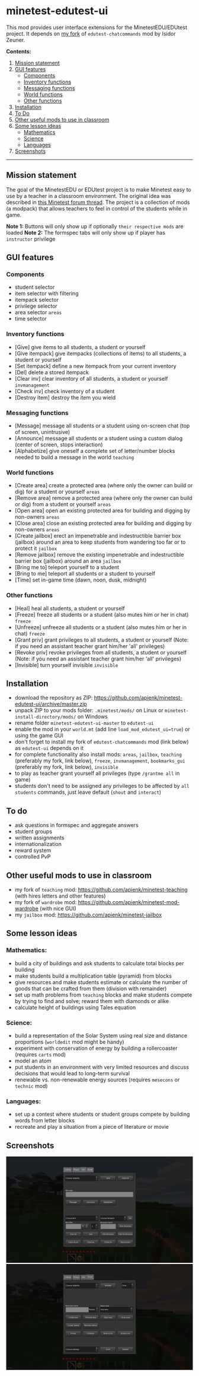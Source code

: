 # minetest-edutest-ui
This mod provides user interface extensions for the MinetestEDU/EDUtest project. It depends on [my fork](https://github.com/apienk/edutest-chatcommands) of `edutest-chatcommands` mod by Isidor Zeuner.

**Contents:**
  1. [Mission statement](https://github.com/apienk/minetest-edutest-ui#mission-statement)
  1. [GUI features](https://github.com/apienk/minetest-edutest-ui#gui-features)
      - [Components](https://github.com/apienk/minetest-edutest-ui#components)
      - [Inventory functions](https://github.com/apienk/minetest-edutest-ui#inventory-functions)
      - [Messaging functions](https://github.com/apienk/minetest-edutest-ui#messaging-functions)
      - [World functions](https://github.com/apienk/minetest-edutest-ui#world-functions)
      - [Other functions](https://github.com/apienk/minetest-edutest-ui#other-functions)
  1. [Installation](https://github.com/apienk/minetest-edutest-ui#installation)
  1. [To Do](https://github.com/apienk/minetest-edutest-ui#to-do)
  1. [Other useful mods to use in classroom](https://github.com/apienk/minetest-edutest-ui#other-useful-mods-to-use-in-classroom)
  1. [Some lesson ideas](https://github.com/apienk/minetest-edutest-ui#some-lesson-ideas)
      - [Mathematics](https://github.com/apienk/minetest-edutest-ui#mathematics)
      - [Science](https://github.com/apienk/minetest-edutest-ui#science)
      - [Languages](https://github.com/apienk/minetest-edutest-ui#languages)
  1. [Screenshots](https://github.com/apienk/minetest-edutest-ui#screenshots)

-------------------

## Mission statement

The goal of the MinetestEDU or EDUtest project is to make Minetest easy to use by a teacher in a classroom environment. The original idea was described in [this Minetest forum thread](https://forum.minetest.net/viewtopic.php?f=5&t=11452). The project is a collection of mods (a modpack) that allows teachers to feel in control of the students while in game.

**Note 1:** Buttons will only show up if optionally `their respective mods` are loaded
**Note 2:** The formspec tabs will only show up if player has `instructor` privilege

## GUI features

### Components
- student selector
- item selector with filtering
- itempack selector
- privilege selector
- area selector `areas`
- time selector

### Inventory functions
- \[Give\] give items to all students, a student or yourself
- \[Give itempack\] give itempacks (collections of items) to all students, a student or yourself
- \[Set itempack\] define a new itempack from your current inventory
- \[Del\] delete a stored itempack
- \[Clear inv\] clear inventory of all students, a student or yourself `invmanagement`
- \[Check inv\] check inventory of a student
- \[Destroy item\] destroy the item you wield

### Messaging functions
- \[Message\] message all students or a student using on-screen chat (top of screen, unintrusive)
- \[Announce\] message all students or a student using a custom dialog (center of screen, stops interaction)
- \[Alphabetize\] give oneself a complete set of letter/number blocks needed to build a message in the world `teaching`

### World functions
- \[Create area\] create a protected area (where only the owner can build or dig) for a student or yourself `areas`
- \[Remove area\] remove a protected area (where only the owner can build or dig) from a student or yourself `areas`
- \[Open area\] open an existing protected area for building and digging by non-owners `areas`
- \[Close area\] close an existing protected area for building and digging by non-owners `areas`
- \[Create jailbox\] erect an impenetrable and indestructible barrier box (jailbox) around an area to keep students from wandering too far or to protect it `jailbox`
- \[Remove jailbox\] remove the existing impenetrable and indestructible barrier box (jailbox) around an area `jailbox`
- \[Bring me to\] teleport yourself to a student
- \[Bring to me\] teleport all students or a student to yourself
- \[Time\] set in-game time (dawn, noon, dusk, midnight)

### Other functions
- \[Heal\] heal all students, a student or yourself
- \[Freeze\] freeze all students or a student (also mutes him or her in chat) `freeze`
- \[Unfreeze\] unfreeze all students or a student (also mutes him or her in chat) `freeze`
- \[Grant priv\] grant privileges to all students, a student or yourself (Note: if you need an assistant teacher grant him/her 'all' privileges)
- \[Revoke priv\] revoke privileges from all students, a student or yourself (Note: if you need an assistant teacher grant him/her 'all' privileges)
- \[Invisible\] turn yourself invisible `invisible`

## Installation
- download the repository as ZIP: https://github.com/apienk/minetest-edutest-ui/archive/master.zip
- unpack ZIP to your mods folder: `.minetest/mods/` on Linux or `minetest-install-directory/mods/` on Windows
- rename folder `minetest-edutest-ui-master` to `edutest-ui`
- enable the mod in your `world.mt` (add line `load_mod_edutest_ui=true`) or using the game GUI
- don't forget to install my fork of `edutest-chatcommands` mod (link below) as `edutest-ui` depends on it
- for complete functionality also install mods: `areas`, `jailbox`, `teaching` (preferably my fork, link below), `freeze`, `invmanagement`, `bookmarks_gui` (preferably my fork, link below), `invisible`
- to play as teacher grant yourself all privileges (type `/grantme all` in game)
- students don't need to be assigned any privileges to be affected by `all students` commands, just leave default (`shout` and `interact`)

## To do
- ask questions in formspec and aggregate answers
- student groups
- written assignments
- internationalization
- reward system
- controlled PvP

## Other useful mods to use in classroom
- my fork of `teaching` mod: https://github.com/apienk/minetest-teaching (with hires letters and other features)
- my fork of `wardrobe` mod: https://github.com/apienk/minetest-mod-wardrobe (with nice GUI)
- my `jailbox` mod: https://github.com/apienk/minetest-jailbox

## Some lesson ideas

### Mathematics:
- build a city of buildings and ask students to calculate total blocks per building
- make students build a multiplication table (pyramid) from blocks
- give resources and make students estimate or calculate the number of goods that can be crafted from them (division with remainder)
- set up math problems from `teaching` blocks and make students compete by trying to find and solve; reward them with diamonds or alike
- calculate height of buildings using Tales equation

### Science:
- build a representation of the Solar System using real size and distance proportions (`worldedit` mod might be handy)
- experiment with conservation of energy by building a rollercoaster (requires `carts` mod)
- model an atom
- put students in an environment with very limited resources and discuss decisions that would lead to long-term survival
- renewable vs. non-renewable energy sources (requires `mesecons` or `technic` mod)

### Languages:
- set up a contest where students or student groups compete by building words from letter blocks
- recreate and play a situation from a piece of literature or movie

## Screenshots

![Edu tab](screenshot1.png)
![World tab](screenshot2.png)
